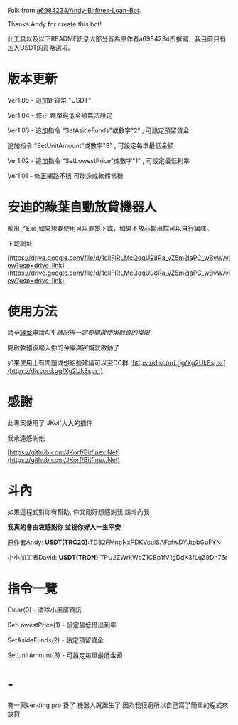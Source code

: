 Folk from [a6984234/Andy-Bitfinex-Loan-Bot](https://github.com/a6984234/Andy-Bitfinex-Loan-Bot).

Thanks Andy for create this bot!

此工具以及以下README訊息大部分皆為原作者a6984234所撰寫，我目前只有加入USDT的貨幣選項。

# 版本更新
Ver1.05 - 追加新貨幣 "USDT"

Ver1.04 - 修正 每單最低金額無法設定

Ver1.03 - 追加指令 "SetAsideFunds"或數字"2" , 可設定預留資金 

追加指令 "SetUnitAmount"或數字"3" , 可設定每單最低金額 
   
Ver1.02 - 追加指令 "SetLowestPrice"或數字"1" , 可設定最低利率

Ver1.01 - 修正網路不穩 可能造成軟體當機

# 安迪的綠葉自動放貸機器人
輸出了Exe,如果想要使用可以直接下載，如果不放心輸出檔可以自行編譯。      
   
下載網址:

[https://drive.google.com/file/d/1qIlFIRLMcQdqU98Ra_yZ5m2IaPC_wBvW/view?usp=drive_link](https://drive.google.com/file/d/1qIlFIRLMcQdqU98Ra_yZ5m2IaPC_wBvW/view?usp=drive_link)
# 使用方法
請至[綠葉](https://www.bitfinex.com/)申請API  *請記得一定要開啟使用融資的權限*  
   
開啟軟體後輸入你的金鑰與密鑰就啟動了  
  
如果使用上有問題或想給些建議可以至DC群:[https://discord.gg/Xg2Uk8spsr](https://discord.gg/Xg2Uk8spsr)
# 感謝
此專案使用了 JKolf大大的插件   
   
我永遠感謝他  
   
[https://github.com/JKorf/Bitfinex.Net](https://github.com/JKorf/Bitfinex.Net)


# 斗內         
如果這程式對你有幫助, 你又剛好想感謝我
請斗內我 

**我真的會由衷感謝你 並祝你好人一生平安**

原作者Andy: **USDT(TRC20)**:TD82FMnpNxPDKVcuiSAFcfwDYJtpbGuFYN

小小加工者David: **USDT(TRON)**:TPU2ZWrkWpZ1CBp1fV1gDdX3fLqZ9Dn76r


# 指令一覽
Clear(0) - 清除小黑窗資訊
      
SetLowestPrice(1) - 設定最低借出利率

SetAsideFunds(2) - 設定預留資金

SetUnitAmount(3) - 可設定每單最低金額

# -
有一天Lending pro 掛了 機器人就誕生了 因為我很窮所以自己寫了簡單的程式來放貸
